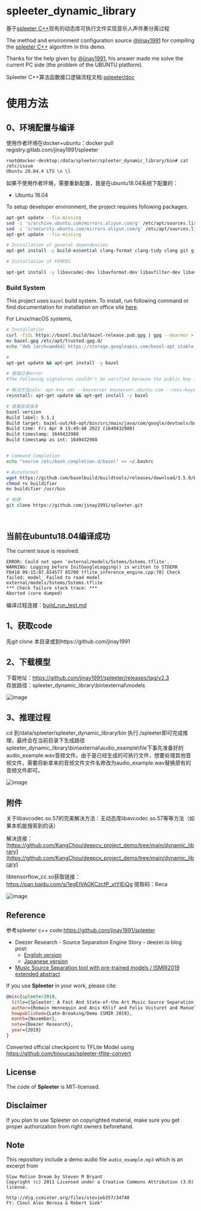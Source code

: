 # spleeter_dynamic_library
基于[spleeter C++](https://github.com/jinay1991/spleeter)现有的动态库可执行文件实现音乐人声伴奏分离过程



The method and environment configuration source [@jinay1991](https://github.com/jinay1991/spleeter) for compiling the [spleeter C++](https://github.com/jinay1991/spleeter) algorithm in this demo.

Thanks for the help given by [@jinay1991](https://github.com/jinay1991), his answer made me solve the current PC side (the problem of the UBUNTU platform).

Spleeter C++算法函数接口逻辑流程文档:[spleeter/doc](https://jinay1991.gitlab.io/spleeter/doc/html/annotated.html)

# 使用方法
## 0、环境配置与编译

使用作者环境在docker+ubuntu：docker pull registry.gitlab.com/jinay1991/spleeter

```
root@docker-desktop:/data/spleeter/spleeter_dynamic_library/bin# cat /etc/issue
Ubuntu 20.04.4 LTS \n \l

```

如果不使用作者环境，需要重新配置，我是在ubuntu18.04系统下配置的：
* Ubuntu 18.04  

To setup developer environment, the project requires following packages.

```bash
apt-get update --fix-missing
sed -i 's/archive.ubuntu.com/mirrors.aliyun.com/g' /etc/apt/sources.list && \
sed -i 's/security.ubuntu.com/mirrors.aliyun.com/g' /etc/apt/sources.list       
apt-get update --fix-missing

# Installation of general dependencies
apt-get install -y build-essential clang-format clang-tidy clang git git-lfs wget curl gnupg openjdk-11-jdk openjdk-11-jre lcov

# Installation of FFMPEG

apt-get install -y libavcodec-dev libavformat-dev libavfilter-dev libavdevice-dev libswresample-dev libswscale-dev ffmpeg
```

### Build System

This project uses `bazel` build system. To install, run following command or find documentation for installation on office site [here](https://docs.bazel.build/versions/master/install-ubuntu.html#installing-bazel).

For Linux/macOS systems,

```bash
# Installation
curl -fsSL https://bazel.build/bazel-release.pub.gpg | gpg --dearmor > bazel.gpg
mv bazel.gpg /etc/apt/trusted.gpg.d/
echo "deb [arch=amd64] https://storage.googleapis.com/bazel-apt stable jdk1.8" | tee /etc/apt/sources.list.d/bazel.list

#
apt-get update && apt-get install -y bazel

# 报错记录error
#The following signatures couldn't be verified because the public key is not available: NO_PUBKEY 3D5919B448457EE0 E: The repository 'https://storage.googleapis.com/bazel-apt stable InRelease' is not signed.

# 解决方法solv: apt-key adv --keyserver keyserver.ubuntu.com --recv-keys 3D5919B448457EE0
reinstall: apt-get update && apt-get install -y bazel

# 查看安装版本
bazel version
Build label: 5.1.1
Build target: bazel-out/k8-opt/bin/src/main/java/com/google/devtools/build/lib/bazel/BazelServer_deploy.jar
Build time: Fri Apr 8 15:49:48 2022 (1649432988)
Build timestamp: 1649432988
Build timestamp as int: 1649432988


# Command Completion
echo "source /etc/bash_completion.d/bazel" >> ~/.bashrc

# Autoformat
wget https://github.com/bazelbuild/buildtools/releases/download/3.5.0/buildifier
chmod +x buildifier
mv buildifier /usr/bin

# 构建
git clone https://github.com/jinay1991/spleeter.git




```
## 当前在ubuntu18.04编译成功
The current issue is resolved.
```
ERROR: Could not open 'external/models/5stems/5stems.tflite'.
WARNING: Logging before InitGoogleLogging() is written to STDERR
F0418 09:15:07.654577 85700 tflite_inference_engine.cpp:70] Check failed: model_ Failed to read model external/models/5stems/5stems.tflite
*** Check failure stack trace: ***
Aborted (core dumped)
```
编译过程连接：[build_run_test.md](https://github.com/KangChou/spleeter_dynamic_library/blob/main/build_run_test.md)




## 1、获取code
先git clone 本目录或到https://github.com/jinay1991

## 2、下载模型
下载地址：https://github.com/jinay1991/spleeter/releases/tag/v2.3 \
存放路径：spleeter_dynamic_library\bin\external\models

![image](https://user-images.githubusercontent.com/36963108/163112952-f095c5dc-cbd1-43fc-9330-b39172f1f2c4.png)

## 3、推理过程

cd 到/data/spleeter/spleeter_dynamic_library/bin 执行./spleeter即可完成推理，最终会在当前目录下生成路径spleeter_dynamic_library\bin\external\audio_example\file下事先准备好的audio_example.wav音频文件。由于是已经生成的可执行文件，想要处理其他音频文件，需要将新拿来的音频文件文件名修改为audio_example.wav替换原有的音频文件即可。

![image](https://user-images.githubusercontent.com/36963108/163114437-7f4a8136-4e8b-402e-aa44-7c2d13b30c69.png)


## 附件
关于libavcodec.so.57的完美解决方法：无动态库libavcodec.so.57等等方法（如果本机能搜索到的话）

解决连接：[https://github.com/KangChou/deepcv_project_demo/tree/main/dynamic_library](https://github.com/KangChou/deepcv_project_demo/tree/main/dynamic_library)


libtensorflow_cc.so获取链接：https://pan.baidu.com/s/1egEIVAGKCzcfP_xtYIEiQg 
提取码：6eca 


![image](https://user-images.githubusercontent.com/36963108/163127525-ae085ba2-5b16-479e-835d-a4e74e99da1c.png)


## Reference

参考spleeter c++ code:https://github.com/jinay1991/spleeter 

- Deezer Research - Source Separation Engine Story - deezer.io blog post:
    * [English version](https://deezer.io/releasing-spleeter-deezer-r-d-source-separation-engine-2b88985e797e)
    * [Japanese version](http://dzr.fm/splitterjp)
- [Music Source Separation tool with pre-trained models / ISMIR2019 extended abstract](http://archives.ismir.net/ismir2019/latebreaking/000036.pdf)

If you use **Spleeter** in your work, please cite:

```BibTeX
@misc{spleeter2019,
  title={Spleeter: A Fast And State-of-the Art Music Source Separation Tool With Pre-trained Models},
  author={Romain Hennequin and Anis Khlif and Felix Voituret and Manuel Moussallam},
  howpublished={Late-Breaking/Demo ISMIR 2019},
  month={November},
  note={Deezer Research},
  year={2019}
}
```

Converted official checkpoint to TFLite Model using https://github.com/tinoucas/spleeter-tflite-convert

## License
The code of **Spleeter** is MIT-licensed.

## Disclaimer
If you plan to use Spleeter on copyrighted material, make sure you get proper authorization from right owners beforehand.

## Note

This repository include a demo audio file `audio_example.mp3` which is an excerpt from

```
Slow Motion Dream by Steven M Bryant
Copyright (c) 2011 Licensed under a Creative Commons Attribution (3.0) license.

http://dig.ccmixter.org/files/stevieb357/34740
Ft: CSoul Alex Beroza & Robert Siek"
```


